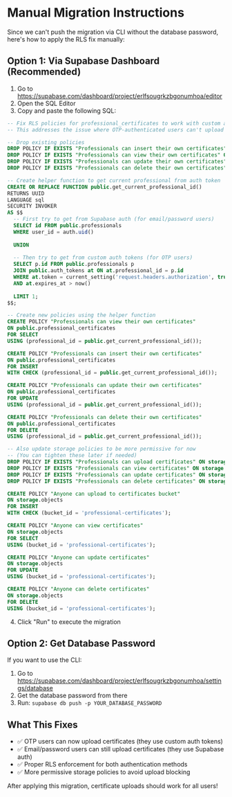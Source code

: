 # Manual Migration Instructions

Since we can't push the migration via CLI without the database password, here's how to apply the RLS fix manually:

## Option 1: Via Supabase Dashboard (Recommended)

1. Go to https://supabase.com/dashboard/project/erlfsougrkzbgonumhoa/editor
2. Open the SQL Editor
3. Copy and paste the following SQL:

```sql
-- Fix RLS policies for professional_certificates to work with custom auth tokens
-- This addresses the issue where OTP-authenticated users can't upload certificates

-- Drop existing policies
DROP POLICY IF EXISTS "Professionals can insert their own certificates" ON public.professional_certificates;
DROP POLICY IF EXISTS "Professionals can view their own certificates" ON public.professional_certificates;
DROP POLICY IF EXISTS "Professionals can update their own certificates" ON public.professional_certificates;
DROP POLICY IF EXISTS "Professionals can delete their own certificates" ON public.professional_certificates;

-- Create helper function to get current professional from auth token
CREATE OR REPLACE FUNCTION public.get_current_professional_id()
RETURNS UUID
LANGUAGE sql
SECURITY INVOKER
AS $$
  -- First try to get from Supabase auth (for email/password users)
  SELECT id FROM public.professionals 
  WHERE user_id = auth.uid()
  
  UNION
  
  -- Then try to get from custom auth tokens (for OTP users)
  SELECT p.id FROM public.professionals p
  JOIN public.auth_tokens at ON at.professional_id = p.id
  WHERE at.token = current_setting('request.headers.authorization', true)
  AND at.expires_at > now()
  
  LIMIT 1;
$$;

-- Create new policies using the helper function
CREATE POLICY "Professionals can view their own certificates" 
ON public.professional_certificates 
FOR SELECT 
USING (professional_id = public.get_current_professional_id());

CREATE POLICY "Professionals can insert their own certificates" 
ON public.professional_certificates 
FOR INSERT 
WITH CHECK (professional_id = public.get_current_professional_id());

CREATE POLICY "Professionals can update their own certificates" 
ON public.professional_certificates 
FOR UPDATE 
USING (professional_id = public.get_current_professional_id());

CREATE POLICY "Professionals can delete their own certificates" 
ON public.professional_certificates 
FOR DELETE 
USING (professional_id = public.get_current_professional_id());

-- Also update storage policies to be more permissive for now
-- (You can tighten these later if needed)
DROP POLICY IF EXISTS "Professionals can upload certificates" ON storage.objects;
DROP POLICY IF EXISTS "Professionals can view certificates" ON storage.objects;
DROP POLICY IF EXISTS "Professionals can update certificates" ON storage.objects;
DROP POLICY IF EXISTS "Professionals can delete certificates" ON storage.objects;

CREATE POLICY "Anyone can upload to certificates bucket" 
ON storage.objects 
FOR INSERT 
WITH CHECK (bucket_id = 'professional-certificates');

CREATE POLICY "Anyone can view certificates" 
ON storage.objects 
FOR SELECT 
USING (bucket_id = 'professional-certificates');

CREATE POLICY "Anyone can update certificates" 
ON storage.objects 
FOR UPDATE 
USING (bucket_id = 'professional-certificates');

CREATE POLICY "Anyone can delete certificates" 
ON storage.objects 
FOR DELETE 
USING (bucket_id = 'professional-certificates');
```

4. Click "Run" to execute the migration

## Option 2: Get Database Password

If you want to use the CLI:

1. Go to https://supabase.com/dashboard/project/erlfsougrkzbgonumhoa/settings/database
2. Get the database password from there
3. Run: `supabase db push -p YOUR_DATABASE_PASSWORD`

## What This Fixes

- ✅ OTP users can now upload certificates (they use custom auth tokens)
- ✅ Email/password users can still upload certificates (they use Supabase auth)
- ✅ Proper RLS enforcement for both authentication methods
- ✅ More permissive storage policies to avoid upload blocking

After applying this migration, certificate uploads should work for all users!